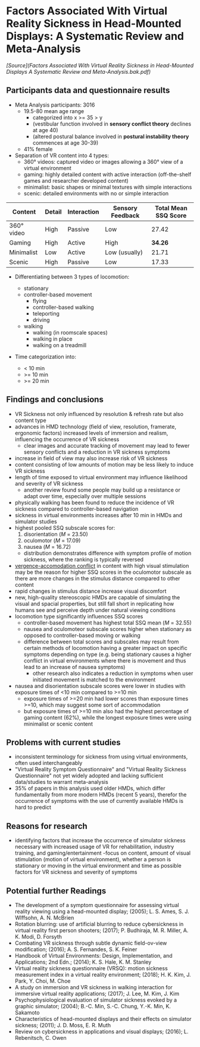 # Factors Associated With Virtual Reality Sickness in Head-Mounted Displays: A Systematic Review and Meta-Analysis
*[Source](Factors Associated With Virtual Reality Sickness in Head-Mounted Displays A Systematic Review and Meta-Analysis.bak.pdf)*

## Participants data and questionnaire results
- Meta Analysis participants: 3016
  - 19.5-80 mean age range
    - categorized into x >= 35 > y
    - (vestibular function involved in **sensory conflict theory** declines at age 40)
    - (altered postural balance involved in **postural instability theory** commences at age 30-39)
  - 41% female
- Separation of VR content into 4 types:
  - 360° videos: captured video or images allowing a 360° view of a virtual environment
  - gaming: highly detailed content with active interaction (off-the-shelf games and researcher developed content)
  - minimalist: basic shapes or minimal textures with simple interactions
  - scenic: detailed environments with no or simple interaction

| Content    | Detail | Interaction | Sensory Feedback | Total Mean SSQ Score |
|------------|--------|-------------|------------------|----------------------|
| 360° video | High   | Passive     | Low              | 27.42                |
| Gaming     | High   | Active      | High             | **34.26**            |
| Minimalist | Low    | Active      | Low (usually)    | 21.71                |
| Scenic     | High   | Passive     | Low              | 17.33                |

- Differentiating between 3 types of locomotion:
  - stationary
  - controller-based movement
    - flying
    - controller-based walking
    - teleporting
    - driving
  - walking
    - walking (in roomscale spaces)
    - walking in place
    - walking on a treadmill

- Time categorization into:
  - < 10 min
  - \>= 10 min
  - \>= 20 min

## Findings and conclusions
- VR Sickness not only influenced by resolution & refresh rate but also content type
- advances in HMD technology (field of view, resolution, framerate, ergonomic factors) increased levels of immersion
 and realism, influencing the occurrence of VR sickness
  - clear images and accurate tracking of movement may lead to fewer sensory conflicts and a reduction in VR sickness
   symptoms
- increase in field of view may also increase risk of VR sickness
- content consisting of low amounts of motion may be less likely to induce VR sickness
- length of time exposed to virtual environment may influence likelihood and severity of VR sickness
  - another review found some people may build up a resistance or adapt over time, especially over multiple sessions
- physically walking has been found to reduce the incidence of VR sickness compared to controller-based navigation
- sickness in virtual environments increases after 10 min in HMDs and simulator studies
- highest pooled SSQ subscale scores for:
  1. disorientation (*M* = 23.50)
  2. oculomotor (*M* = 17.09)
  3. nausea (*M* = 16.72)
  - distribution demonstrates difference with symptom profile of motion sickness, where the ranking is typically
   reversed
- [vergence-accomodation conflict](../../Glossary.md#vergence-accommodation-conflict) in content with high visual
 stimulation may be the reason for higher SSQ scores in the oculomotor subscale as there are more changes in the
 stimulus distance compared to other content
- rapid changes in stimulus distance increase visual discomfort
- new, high-quality stereoscopic HMDs are capable of simulating the visual and spacial properties, but still fall
 short in replicating how humans see and perceive depth under natural viewing conditions
- locomotion type significantly influences SSQ scores
  - controller-based movement has highest total SSQ mean (*M* = 32.55)
  - nausea and oculomoteor subscale scores higher when stationary as opposed to controller-based moving or walking
  - difference between total scores and subscales may result from certain methods of locomotion having a greater
   impact on specific symptoms depending on type (e.g. being stationary causes a higher conflict in virtual
   environments where there is movement and thus lead to an increase of nausea symptoms)
    - other research also indicates a reduction in symptoms when user initiated movement is matched to the environment
- nausea and disorientation subscale scores were lower in studies with exposure times of <10 min compared to >=10 min
  - exposure times of >=20 min had lower scores than exposure times >=10, which may suggest some sort of accommodation
  - but exposure times of >=10 min also had the highest percentage of gaming content (62%), while the longest
   exposure times were using minimalist or scenic content

## Problems with current studies
- inconsistent terminology for sickness from using virtual environments, often used interchangeably
- "Virtual Reality Symptom Questionnaire" and "Virtual Reality Sickness Questionnaire" not yet widely adopted and
 lacking sufficient data/studies to warrant meta-analysis
- 35% of papers in this analysis used older HMDs, which differ fundamentally from more modern HMDs (recent 5 years),
 therefor the occurrence of symptoms with the use of currently available HMDs is hard to predict

## Reasons for research
- identifying factors that increase the occurrence of simulator sickness necessary with increased usage of VR  for
 rehabilitation, industry training, and gaming/entertainment
-focus on content, amount of visual stimulation (motion of virtual environment), whether a person is stationary or
 moving in the virtual environment and time as possible factors for VR sickness and severity of symptoms

## Potential further Readings
- The development of a symptom questionnaire for assessing virtual reality viewing using a head-mounted display;
 (2005); L. S. Ames, S. J. Wlffsohn, A. N. McBrien
- Rotation blurring: use of artificial blurring to reduce cybersickness in virtual reality first person shooters;
 (2017); P. Budhiraja, M. R. Miller, A. K. Modi, D. Forsyth
- Combating VR sickness through subtle dynamic field-ov-view modification;
 (2016); A. S. Fernandes, S. K. Feiner
- Handbook of Virtual Environments: Design, Implementation, and Applications; 2nd Edn.;
 (2014); K. S. Hale, K. M. Stanley
- Virtual reality sickness questionnaire (VRSQ): motion sickness measurement index in a virtual reality environment;
 (2018); H. K. Kim, J. Park, Y. Choi, M. Choe
- A study on immersion and VR sickness in walking interaction for immersive virtual reality applications;
 (2017); J. Lee, M. Kim, J. Kim
- Psychophysiological evaluation of simulator sickness evoked by a graphic simulator;
 (2004); B.-C. Min, S.-C. Chung, Y.-K. Min, K. Sakamoto
- Characteristics of head-mounted displays and their effects on simulator sickness;
 (2011); J. D. Moss, E. R. Muth
- Review on cybersickness in applications and visual displays;
 (2016); L. Rebenitsch, C. Owen
